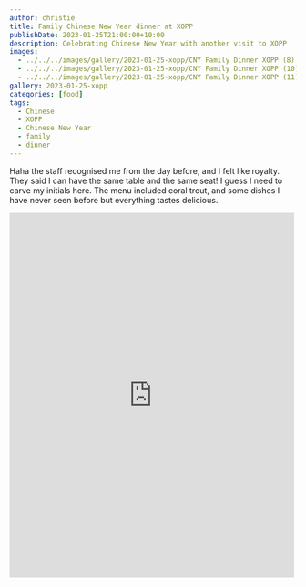 ```yaml
---
author: christie
title: Family Chinese New Year dinner at XOPP
publishDate: 2023-01-25T21:00:00+10:00
description: Celebrating Chinese New Year with another visit to XOPP
images:
  - ../../../images/gallery/2023-01-25-xopp/CNY Family Dinner XOPP (8).jpeg
  - ../../../images/gallery/2023-01-25-xopp/CNY Family Dinner XOPP (10).jpeg
  - ../../../images/gallery/2023-01-25-xopp/CNY Family Dinner XOPP (11).jpeg
gallery: 2023-01-25-xopp
categories: [food]
tags:
  - Chinese
  - XOPP
  - Chinese New Year
  - family
  - dinner
---
```


Haha the staff recognised me from the day before, and I felt like royalty. They said I can have the same table and the same seat! I guess I need to carve my initials here. The menu included coral trout, and some dishes I have never seen before but everything tastes delicious.

<iframe src="https://www.facebook.com/plugins/post.php?href=https%3A%2F%2Fwww.facebook.com%2Fchris1.tham%2Fposts%2Fpfbid022KYCbPxTwbb7ogcC1gkj9LeKSN2ddiTkJorPejez7ug5jQmeEiMPErnFYtvQrkHTl&show_text=true&width=500" width="500" height="640" style="border:none;overflow:hidden" scrolling="no" frameborder="0" allowfullscreen="true" allow="autoplay; clipboard-write; encrypted-media; picture-in-picture; web-share"></iframe>
